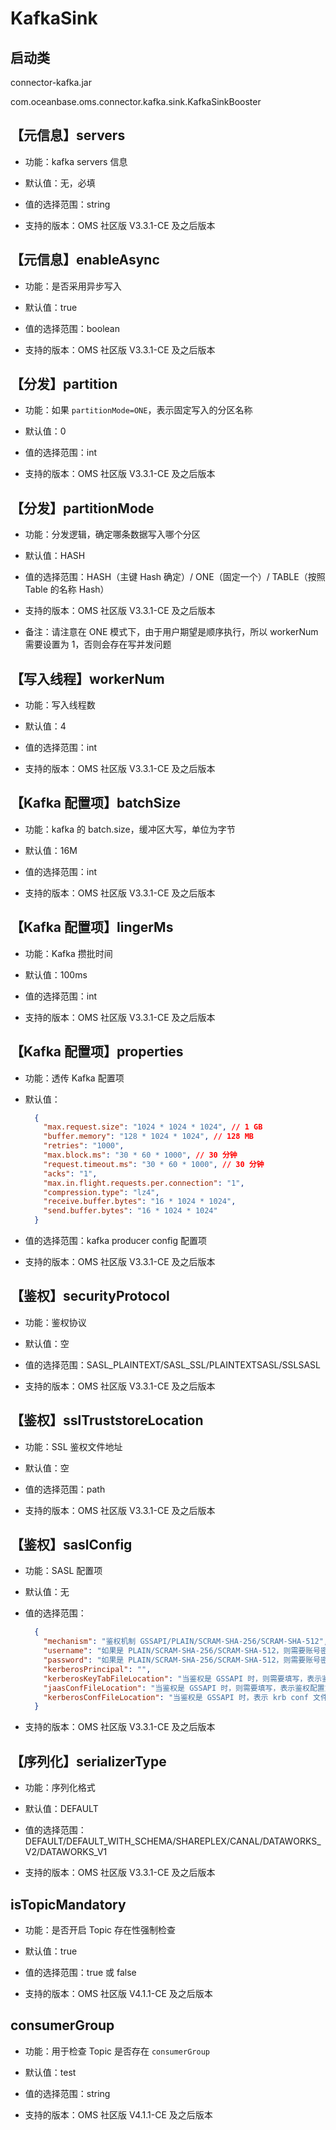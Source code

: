 # KafkaSink

## 启动类

connector-kafka.jar

com.oceanbase.oms.connector.kafka.sink.KafkaSinkBooster

## 【元信息】servers

* 功能：kafka servers 信息

* 默认值：无，必填

* 值的选择范围：string

* 支持的版本：OMS 社区版 V3.3.1-CE 及之后版本

## 【元信息】enableAsync

* 功能：是否采用异步写入

* 默认值：true

* 值的选择范围：boolean

* 支持的版本：OMS 社区版 V3.3.1-CE 及之后版本

## 【分发】partition

* 功能：如果 `partitionMode=ONE`，表示固定写入的分区名称

* 默认值：0

* 值的选择范围：int

* 支持的版本：OMS 社区版 V3.3.1-CE 及之后版本

## 【分发】partitionMode

* 功能：分发逻辑，确定哪条数据写入哪个分区

* 默认值：HASH

* 值的选择范围：HASH（主键 Hash 确定）/ ONE（固定一个）/ TABLE（按照 Table 的名称 Hash）

* 支持的版本：OMS 社区版 V3.3.1-CE 及之后版本

* 备注：请注意在 ONE 模式下，由于用户期望是顺序执行，所以 workerNum 需要设置为 1，否则会存在写并发问题

## 【写入线程】workerNum

* 功能：写入线程数

* 默认值：4

* 值的选择范围：int

* 支持的版本：OMS 社区版 V3.3.1-CE 及之后版本

## 【Kafka 配置项】batchSize

* 功能：kafka 的 batch.size，缓冲区大写，单位为字节

* 默认值：16M

* 值的选择范围：int

* 支持的版本：OMS 社区版 V3.3.1-CE 及之后版本

## 【Kafka 配置项】lingerMs

* 功能：Kafka 攒批时间

* 默认值：100ms

* 值的选择范围：int

* 支持的版本：OMS 社区版 V3.3.1-CE 及之后版本

## 【Kafka 配置项】properties

* 功能：透传 Kafka 配置项

* 默认值：

  ```JSON
    {
      "max.request.size": "1024 * 1024 * 1024", // 1 GB
      "buffer.memory": "128 * 1024 * 1024", // 128 MB
      "retries": "1000",
      "max.block.ms": "30 * 60 * 1000", // 30 分钟
      "request.timeout.ms": "30 * 60 * 1000", // 30 分钟
      "acks": "1",
      "max.in.flight.requests.per.connection": "1",
      "compression.type": "lz4",
      "receive.buffer.bytes": "16 * 1024 * 1024",
      "send.buffer.bytes": "16 * 1024 * 1024"
    }
  ```

* 值的选择范围：kafka producer config 配置项

* 支持的版本：OMS 社区版 V3.3.1-CE 及之后版本

## 【鉴权】securityProtocol

* 功能：鉴权协议

* 默认值：空

* 值的选择范围：SASL_PLAINTEXT/SASL_SSL/PLAINTEXTSASL/SSLSASL

* 支持的版本：OMS 社区版 V3.3.1-CE 及之后版本

## 【鉴权】sslTruststoreLocation

* 功能：SSL 鉴权文件地址

* 默认值：空

* 值的选择范围：path

* 支持的版本：OMS 社区版 V3.3.1-CE 及之后版本

## 【鉴权】saslConfig

* 功能：SASL 配置项

* 默认值：无

* 值的选择范围：

  ```JSON
    {
      "mechanism": "鉴权机制 GSSAPI/PLAIN/SCRAM-SHA-256/SCRAM-SHA-512",
      "username": "如果是 PLAIN/SCRAM-SHA-256/SCRAM-SHA-512，则需要账号密码",
      "password": "如果是 PLAIN/SCRAM-SHA-256/SCRAM-SHA-512，则需要账号密码",
      "kerberosPrincipal": "",
      "kerberosKeyTabFileLocation": "当鉴权是 GSSAPI 时，则需要填写，表示鉴权配置文件",
      "jaasConfFileLocation": "当鉴权是 GSSAPI 时，则需要填写，表示鉴权配置文件",
      "kerberosConfFileLocation": "当鉴权是 GSSAPI 时，表示 krb conf 文件地址"
    }
  ```

* 支持的版本：OMS 社区版 V3.3.1-CE 及之后版本

## 【序列化】serializerType

* 功能：序列化格式

* 默认值：DEFAULT

* 值的选择范围：DEFAULT/DEFAULT_WITH_SCHEMA/SHAREPLEX/CANAL/DATAWORKS_V2/DATAWORKS_V1

* 支持的版本：OMS 社区版 V3.3.1-CE 及之后版本

## isTopicMandatory

* 功能：是否开启 Topic 存在性强制检查

* 默认值：true

* 值的选择范围：true 或 false

* 支持的版本：OMS 社区版 V4.1.1-CE 及之后版本

## consumerGroup

* 功能：用于检查 Topic 是否存在 `consumerGroup`

* 默认值：test

* 值的选择范围：string

* 支持的版本：OMS 社区版 V4.1.1-CE 及之后版本
